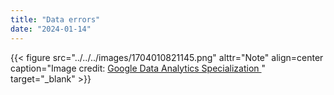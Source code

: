 ```yaml
---
title: "Data errors"
date: "2024-01-14"
---
```


{{< figure src="../../../images/1704010821145.png" alttr="Note" align=center caption="Image credit: [Google Data Analytics Specialization ](https://www.coursera.org/specializations/data-analytics-certificate)" target="_blank" >}}
